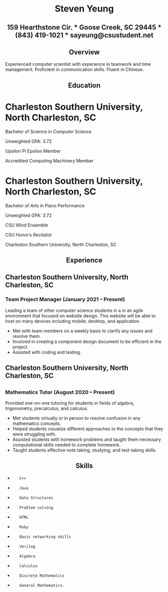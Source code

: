 <h1 align="center">Steven Yeung</h1>
<h2 align="center">159 Hearthstone Cir. * Goose Creek, SC 29445 * (843) 419-1021 * sayeung@csustudent.net</h2>
<h2 align="center">Overview</h2>
Experienced computer scientist with experience in teamwork and time management.  Proficient in communication skills.  Fluent in Chinese.
<h2 align="center">Education</h2>

# Charleston Southern University, North Charleston, SC

Bachelor of Science in Computer Science

Unweighted GPA: 3.72

Upsilon Pi Epsilon Member

Accredited Computing Machinery Member
 
# Charleston Southern University, North Charleston, SC

Bachelor of Arts in Piano Performance

Unweighted GPA: 3.72

CSU Wind Ensemble

CSU Honor’s Recitalist

Charleston Southern University, North Charleston, SC

<h2 align="center">Experience</h2>
<h2>Charleston Southern University, North Charleston, SC</h2>
<h3>Team Project Manager (January 2021 – Present)</h3>
Leading a team of other computer science students in a in an agile environment that focused on website design.  This website will be able to host on many devices including mobile, desktop, and application.

- Met with team members on a weekly basis to clarify any issues and resolve them.
- Involved in creating a component design document to be efficient in the project.
- Assisted with coding and testing.


<h2>Charleston Southern University, North Charleston, SC<h2>
<h3>Mathematics Tutor (August 2020 – Present)</h3>
Provided one-on-one tutoring for students in fields of algebra, trigonometry, precalculus, and calculus. 
 
- Met students virtually or in person to resolve confusion in any mathematics concepts.
- Helped students visualize different approaches to the concepts that they were struggling with.
- Assisted students with homework problems and taught them necessary computational skills needed to complete homework.
- Taught students effective note taking, studying, and test-taking skills.
 
<h2 align="center">Skills</h2>

-        C++ 
-        Java 
-        Data Structures
-        Problem solving
-        HTML
-        Ruby
-        Basic networking skills
-        Verilog
-        Algebra
-        Calculus
-        Discrete Mathematics
-        General Mathematics.
